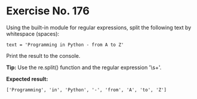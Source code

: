 # Exercise No. 176

Using the built-in module for regular expressions, split the following text by whitespace (spaces):


    text = 'Programming in Python - from A to Z'


Print the result to the console.


**Tip:** Use the re.split() function and the regular expression '\s+'.


**Expected result:**


    ['Programming', 'in', 'Python', '-', 'from', 'A', 'to', 'Z']